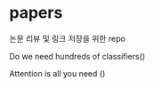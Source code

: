 # papers
논문 리뷰 및 링크 저장을 위한 repo

Do we need hundreds of classifiers()

Attention is all you need ()
